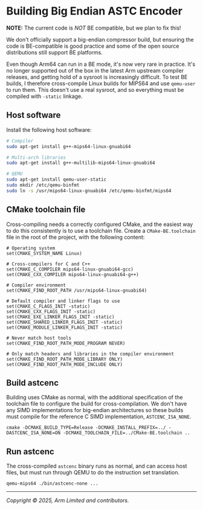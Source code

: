 # Building Big Endian ASTC Encoder

**NOTE:** The current code is _NOT_ BE compatible, but we plan to fix this!

We don't officially support a big-endian compressor build, but ensuring the
code is BE-compatible is good practice and some of the open source
distributions still support BE platforms.

Even though Arm64 can run in a BE mode, it's now very rare in practice. It's no
longer supported out of the box in the latest Arm upstream compiler releases,
and getting hold of a sysroot is increasingly difficult. To test BE builds, I
therefore cross-compile Linux builds for MIPS64 and use `qemu-user` to run
them. This doesn't use a real sysroot, and so everything must be compiled with
`-static` linkage.

## Host software

Install the following host software:

```bash
# Compiler
sudo apt-get install g++-mips64-linux-gnuabi64

# Multi-arch libraries
sudo apt-get install g++-multilib-mips64-linux-gnuabi64

# QEMU
sudo apt-get install qemu-user-static
sudo mkdir /etc/qemu-binfmt
sudo ln -s /usr/mips64-linux-gnuabi64 /etc/qemu-binfmt/mips64
```

## CMake toolchain file

Cross-compiling needs a correctly configured CMake, and the easiest way to
do this consistently is to use a toolchain file. Create a `CMake-BE.toolchain`
file in the root of the project, with the following content:

```
# Operating system
set(CMAKE_SYSTEM_NAME Linux)

# Cross-compilers for C and C++
set(CMAKE_C_COMPILER mips64-linux-gnuabi64-gcc)
set(CMAKE_CXX_COMPILER mips64-linux-gnuabi64-g++)

# Compiler environment
set(CMAKE_FIND_ROOT_PATH /usr/mips64-linux-gnuabi64)

# Default compiler and linker flags to use
set(CMAKE_C_FLAGS_INIT -static)
set(CMAKE_CXX_FLAGS_INIT -static)
set(CMAKE_EXE_LINKER_FLAGS_INIT -static)
set(CMAKE_SHARED_LINKER_FLAGS_INIT -static)
set(CMAKE_MODULE_LINKER_FLAGS_INIT -static)

# Never match host tools
set(CMAKE_FIND_ROOT_PATH_MODE_PROGRAM NEVER)

# Only match headers and libraries in the compiler environment
set(CMAKE_FIND_ROOT_PATH_MODE_LIBRARY ONLY)
set(CMAKE_FIND_ROOT_PATH_MODE_INCLUDE ONLY)
```

## Build astcenc

Building uses CMake as normal, with the additional specification of the
toolchain file to configure the build for cross-compilation. We don't have any
SIMD implementations for big-endian architectures so these builds must compile
for the reference C SIMD implementation, `ASTCENC_ISA_NONE`.

```
cmake -DCMAKE_BUILD_TYPE=Release -DCMAKE_INSTALL_PREFIX=../ -DASTCENC_ISA_NONE=ON -DCMAKE_TOOLCHAIN_FILE=../CMake-BE.toolchain ..
```

## Run astcenc

The cross-compiled `astcenc` binary runs as normal, and can access host files,
but must run through QEMU to do the instruction set translation.

```
qemu-mips64 ./bin/astcenc-none ...
```

- - -

_Copyright © 2025, Arm Limited and contributors._
